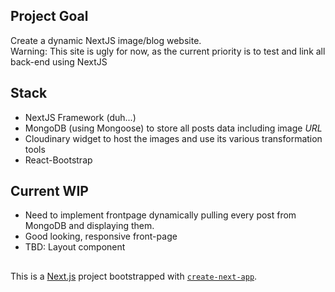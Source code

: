 ## Project Goal
Create a dynamic NextJS image/blog website.  
Warning: This site is ugly for now, as the current priority is to test and link all back-end using NextJS

## Stack
- NextJS Framework (duh...)
- MongoDB (using Mongoose) to store all posts data including image *URL*
- Cloudinary widget to host the images and use its various transformation tools
- React-Bootstrap

## Current WIP 
- Need to implement frontpage dynamically pulling every post from MongoDB and displaying them.
- Good looking, responsive front-page
- TBD: Layout component  

##     
This is a [Next.js](https://nextjs.org/) project bootstrapped with [`create-next-app`](https://github.com/vercel/next.js/tree/canary/packages/create-next-app).
